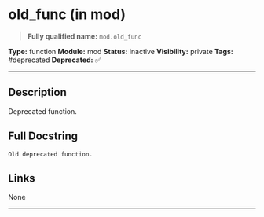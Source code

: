 # old_func (in mod)
> **Fully qualified name:** `mod.old_func`

**Type:** function
**Module:** mod
**Status:** inactive
**Visibility:** private
**Tags:** #deprecated
**Deprecated:** ✅

---

## Description
Deprecated function.

## Full Docstring
```
Old deprecated function.
```

## Links
None

---
